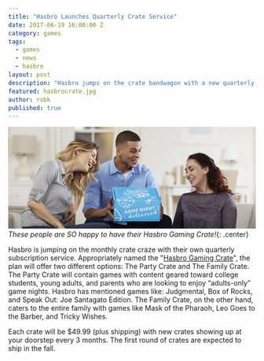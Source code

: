 ```yaml
---
title: "Hasbro Launches Quarterly Crate Service"
date: 2017-06-19 16:00:00 Z
category: games
tags:
  - games
  - news
  - hasbro
layout: post
description: "Hasbro jumps on the crate bandwagon with a new quarterly subscription plan."
featured: hasbrocrate.jpg                                                   
author: robk
published: true
---
```


![Happy Hasbro Customers](/images/hasbro/gamingcrate.jpg)
*These people are SO happy to have their Hasbro Gaming Crate!*{: .center}

Hasbro is jumping on the monthly crate craze with their own quarterly subscription service. Appropriately named the "[Hasbro Gaming Crate](https://www.hasbrogamingcrate.com/webapp/wcs/stores/servlet/homepage?storeId=11751&krypto=KG74pH98h2o0cQ3weGjUWHinhcEFYl1v3PI%2BBR%2Fm4wlXRJOosokyuzE8ry4Nb5XdmB32euV67Dh7ehbBayHEUF5jW%2FpxS6RLrZgAwCw2hiL36PdzcN2HkJa9VD1WmypDTK4aRcAkCPni9ZUBzJQ8H%2F1vuYOXuMxeVz3hFetBabY%3D&ddkey=https%3Ahomepage)", the plan will offer two different options: The Party Crate and The Family Crate. The Party Crate will contain games with content geared toward college students, young adults, and parents who are looking to enjoy “adults-only” game nights. Hasbro has mentioned games like: Judgmental, Box of Rocks, and Speak Out: Joe Santagato Edition. The Family Crate, on the other hand, caters to the entire family with games like Mask of the Pharaoh, Leo Goes to the Barber, and Tricky Wishes.

Each crate will be $49.99 (plus shipping) with new crates showing up at your doorstep every 3 months. The first round of crates are expected to ship in the fall.
